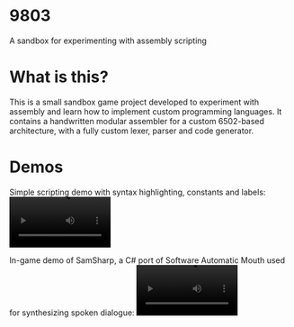 # 9803

A sandbox for experimenting with assembly scripting

# What is this?
This is a small sandbox game project developed to experiment with assembly and learn how to implement custom programming languages. 
It contains a handwritten modular assembler for a custom 6502-based architecture, with a fully custom lexer, parser and code generator.

# Demos
Simple scripting demo with syntax highlighting, constants and labels:
<video src='https://github.com/Monczak/9803/assets/37554206/e6cd4037-2e4e-4299-adee-40fe3a17c53a' width=180/>

In-game demo of SamSharp, a C# port of Software Automatic Mouth used for synthesizing spoken dialogue:
<video src='https://github.com/Monczak/9803/assets/37554206/05de97d1-5faf-49d4-97ef-8b2b4084cdfa' width=180/>
